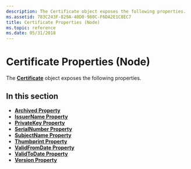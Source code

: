 ```yaml
---
description: The Certificate object exposes the following properties.
ms.assetid: 783C243F-829A-40D0-980C-F6DA2E1C8EC7
title: Certificate Properties (Node)
ms.topic: reference
ms.date: 05/31/2018
---
```


# Certificate Properties (Node)

The [**Certificate**](certificate.md) object exposes the following properties.

## In this section

-   [**Archived Property**](certificate-archived.md)
-   [**IssuerName Property**](certificate-issuername.md)
-   [**PrivateKey Property**](certificate-privatekey.md)
-   [**SerialNumber Property**](certificate-serialnumber.md)
-   [**SubjectName Property**](certificate-subjectname.md)
-   [**Thumbprint Property**](certificate-thumbprint.md)
-   [**ValidFromDate Property**](certificate-validfromdate.md)
-   [**ValidToDate Property**](certificate-validtodate.md)
-   [**Version Property**](certificate-version.md)

 

 



